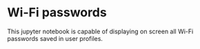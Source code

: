 # Wi-Fi passwords

This jupyter notebook is capable of displaying on screen all Wi-Fi passwords saved in user profiles.
